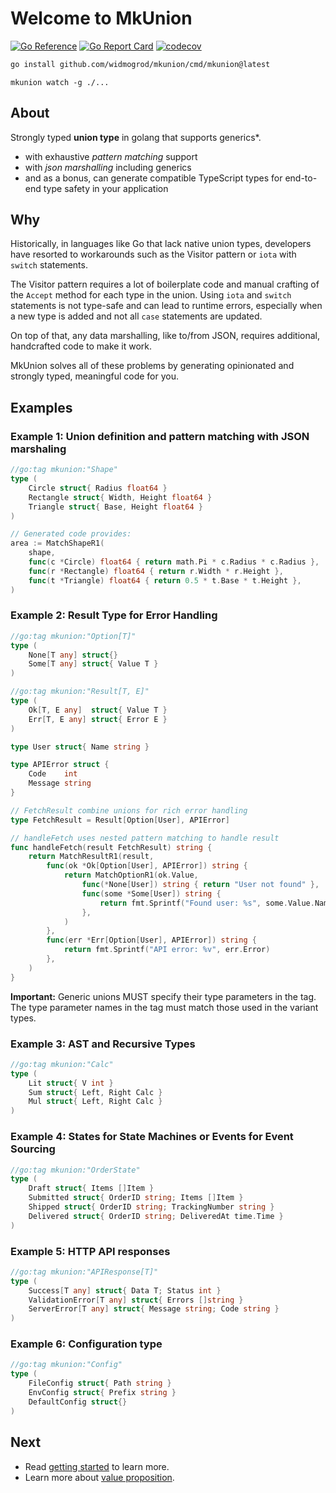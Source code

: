 # Welcome to MkUnion
[![Go Reference](https://pkg.go.dev/badge/github.com/widmogrod/mkunion.svg)](https://pkg.go.dev/github.com/widmogrod/mkunion)
[![Go Report Card](https://goreportcard.com/badge/github.com/widmogrod/mkunion)](https://goreportcard.com/report/github.com/widmogrod/mkunion)
[![codecov](https://codecov.io/gh/widmogrod/mkunion/branch/main/graph/badge.svg?token=3Z3Z3Z3Z3Z)](https://codecov.io/gh/widmogrod/mkunion)

```bash
go install github.com/widmogrod/mkunion/cmd/mkunion@latest
```

```
mkunion watch -g ./...
```

## About
Strongly typed **union type** in golang that supports generics*.

* with exhaustive _pattern matching_ support
* with _json marshalling_ including generics
* and as a bonus, can generate compatible TypeScript types for end-to-end type safety in your application

## Why
Historically, in languages like Go that lack native union types, developers have resorted to workarounds such as the Visitor pattern or `iota` with `switch` statements.

The Visitor pattern requires a lot of boilerplate code and manual crafting of the `Accept` method for each type in the union.
Using `iota` and `switch` statements is not type-safe and can lead to runtime errors, especially when a new type is added and not all `case` statements are updated.

On top of that, any data marshalling, like to/from JSON, requires additional, handcrafted code to make it work.

MkUnion solves all of these problems by generating opinionated and strongly typed, meaningful code for you.

## Examples

### Example 1: Union definition and pattern matching with JSON marshaling

```go
//go:tag mkunion:"Shape"
type (
    Circle struct{ Radius float64 }
    Rectangle struct{ Width, Height float64 }
    Triangle struct{ Base, Height float64 }
)

// Generated code provides:
area := MatchShapeR1(
    shape,
    func(c *Circle) float64 { return math.Pi * c.Radius * c.Radius },
    func(r *Rectangle) float64 { return r.Width * r.Height },
    func(t *Triangle) float64 { return 0.5 * t.Base * t.Height },
)
```

### Example 2: Result Type for Error Handling

```go
//go:tag mkunion:"Option[T]"
type (
	None[T any] struct{}
	Some[T any] struct{ Value T }
)

//go:tag mkunion:"Result[T, E]"
type (
	Ok[T, E any]  struct{ Value T }
	Err[T, E any] struct{ Error E }
)

type User struct{ Name string }

type APIError struct {
	Code    int
	Message string
}

// FetchResult combine unions for rich error handling
type FetchResult = Result[Option[User], APIError]

// handleFetch uses nested pattern matching to handle result
func handleFetch(result FetchResult) string {
	return MatchResultR1(result,
		func(ok *Ok[Option[User], APIError]) string {
			return MatchOptionR1(ok.Value,
				func(*None[User]) string { return "User not found" },
				func(some *Some[User]) string {
					return fmt.Sprintf("Found user: %s", some.Value.Name)
				},
			)
		},
		func(err *Err[Option[User], APIError]) string {
			return fmt.Sprintf("API error: %v", err.Error)
		},
	)
}

```

**Important:** Generic unions MUST specify their type parameters in the tag. The type parameter names in the tag must match those used in the variant types.

### Example 3: AST and Recursive Types

```go title="example/calculator_example.go"
//go:tag mkunion:"Calc"
type (
    Lit struct{ V int }
    Sum struct{ Left, Right Calc }
    Mul struct{ Left, Right Calc }
)
```

### Example 4: States for State Machines or Events for Event Sourcing

```go
//go:tag mkunion:"OrderState"
type (
    Draft struct{ Items []Item }
    Submitted struct{ OrderID string; Items []Item }
    Shipped struct{ OrderID string; TrackingNumber string }
    Delivered struct{ OrderID string; DeliveredAt time.Time }
)
```

### Example 5: HTTP API responses

```go
//go:tag mkunion:"APIResponse[T]"
type (
    Success[T any] struct{ Data T; Status int }
    ValidationError[T any] struct{ Errors []string }
    ServerError[T any] struct{ Message string; Code string }
)
```

### Example 6: Configuration type
```go
//go:tag mkunion:"Config"  
type (
    FileConfig struct{ Path string }
    EnvConfig struct{ Prefix string }
    DefaultConfig struct{}
)
```


## Next

- Read [getting started](https://widmogrod.github.io/mkunion/getting_started/) to learn more.
- Learn more about [value proposition](https://widmogrod.github.io/mkunion/value_proposition/).
